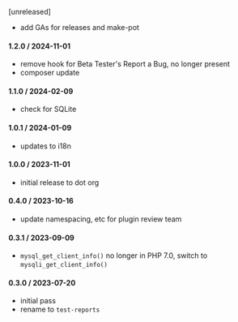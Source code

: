 [unreleased]
* add GAs for releases and make-pot

#### 1.2.0 / 2024-11-01
* remove hook for Beta Tester's Report a Bug, no longer present
* composer update

#### 1.1.0 / 2024-02-09
* check for SQLite

#### 1.0.1 / 2024-01-09
* updates to i18n

#### 1.0.0 / 2023-11-01
* initial release to dot org

#### 0.4.0 / 2023-10-16
* update namespacing, etc for plugin review team

#### 0.3.1 / 2023-09-09
* `mysql_get_client_info()` no longer in PHP 7.0, switch to `mysqli_get_client_info()`

#### 0.3.0 / 2023-07-20
* initial pass
* rename to `test-reports`

